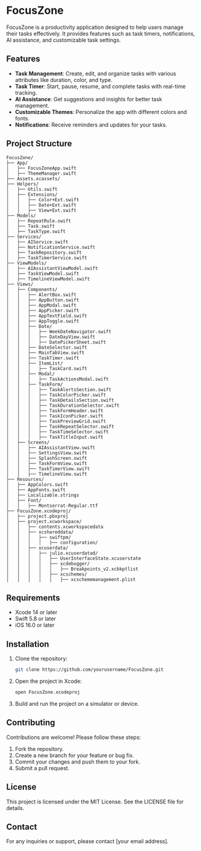 # FocusZone

FocusZone is a productivity application designed to help users manage their tasks effectively. It provides features such as task timers, notifications, AI assistance, and customizable task settings.

## Features

-   **Task Management**: Create, edit, and organize tasks with various attributes like duration, color, and type.
-   **Task Timer**: Start, pause, resume, and complete tasks with real-time tracking.
-   **AI Assistance**: Get suggestions and insights for better task management.
-   **Customizable Themes**: Personalize the app with different colors and fonts.
-   **Notifications**: Receive reminders and updates for your tasks.

## Project Structure

```
FocusZone/
├── App/
│   ├── FocusZoneApp.swift
│   ├── ThemeManager.swift
├── Assets.xcassets/
├── Helpers/
│   ├── Utils.swift
│   ├── Extensions/
│   │   ├── Color+Ext.swift
│   │   ├── Date+Ext.swift
│   │   ├── View+Ext.swift
├── Models/
│   ├── RepeatRule.swift
│   ├── Task.swift
│   ├── TaskType.swift
├── Services/
│   ├── AIService.swift
│   ├── NotificationService.swift
│   ├── TaskRepository.swift
│   ├── TaskTimerService.swift
├── ViewModels/
│   ├── AIAssistantViewModel.swift
│   ├── TaskViewModel.swift
│   ├── TimelineViewModel.swift
├── Views/
│   ├── Components/
│   │   ├── AlertBox.swift
│   │   ├── AppButton.swift
│   │   ├── AppModal.swift
│   │   ├── AppPicker.swift
│   │   ├── AppTextField.swift
│   │   ├── AppToggle.swift
│   │   ├── Date/
│   │   │   ├── WeekDateNavigator.swift
│   │   │   ├── DateDayView.swift
│   │   │   ├── DatePickerSheet.swift
│   │   ├── DateSelector.swift
│   │   ├── MainTabView.swift
│   │   ├── TaskTimer.swift
│   │   ├── ItemList/
│   │   │   ├── TaskCard.swift
│   │   ├── Modal/
│   │   │   ├── TaskActionsModal.swift
│   │   ├── TaskForm/
│   │   │   ├── TaskAlertsSection.swift
│   │   │   ├── TaskColorPicker.swift
│   │   │   ├── TaskDetailsSection.swift
│   │   │   ├── TaskDurationSelector.swift
│   │   │   ├── TaskFormHeader.swift
│   │   │   ├── TaskIconPicker.swift
│   │   │   ├── TaskPreviewGrid.swift
│   │   │   ├── TaskRepeatSelector.swift
│   │   │   ├── TaskTimeSelector.swift
│   │   │   ├── TaskTitleInput.swift
│   ├── Screens/
│   │   ├── AIAssistantView.swift
│   │   ├── SettingsView.swift
│   │   ├── SplashScreen.swift
│   │   ├── TaskFormView.swift
│   │   ├── TaskTimerView.swift
│   │   ├── TimelineView.swift
├── Resources/
│   ├── AppColors.swift
│   ├── AppFonts.swift
│   ├── Localizable.strings
│   ├── Font/
│   │   ├── Montserrat-Regular.ttf
├── FocusZone.xcodeproj/
│   ├── project.pbxproj
│   ├── project.xcworkspace/
│   │   ├── contents.xcworkspacedata
│   │   ├── xcshareddata/
│   │   │   ├── swiftpm/
│   │   │   │   ├── configuration/
│   │   ├── xcuserdata/
│   │   │   ├── julio.xcuserdatad/
│   │   │   │   ├── UserInterfaceState.xcuserstate
│   │   │   │   ├── xcdebugger/
│   │   │   │   │   ├── Breakpoints_v2.xcbkptlist
│   │   │   │   ├── xcschemes/
│   │   │   │   │   ├── xcschememanagement.plist
```

## Requirements

-   Xcode 14 or later
-   Swift 5.8 or later
-   iOS 16.0 or later

## Installation

1. Clone the repository:
    ```bash
    git clone https://github.com/yourusername/FocusZone.git
    ```
2. Open the project in Xcode:
    ```bash
    open FocusZone.xcodeproj
    ```
3. Build and run the project on a simulator or device.

## Contributing

Contributions are welcome! Please follow these steps:

1. Fork the repository.
2. Create a new branch for your feature or bug fix.
3. Commit your changes and push them to your fork.
4. Submit a pull request.

## License

This project is licensed under the MIT License. See the LICENSE file for details.

## Contact

For any inquiries or support, please contact [your email address].
